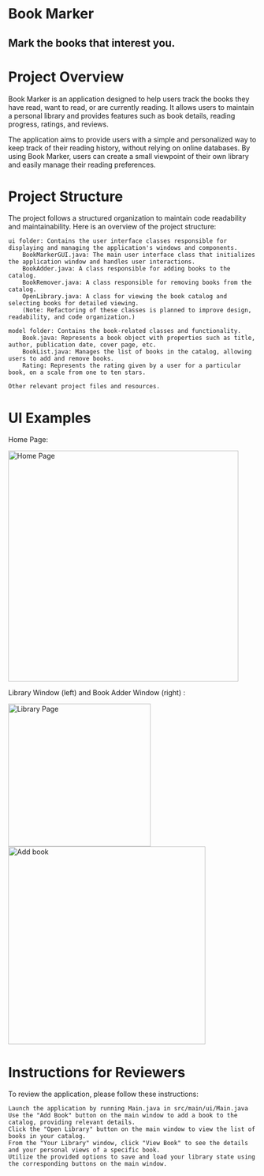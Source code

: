 # Book Marker

## Mark the books that interest you.

# Project Overview

Book Marker is an application designed to help users track the books they have read, want to read, or are currently reading. It allows users to maintain a personal library and provides features such as book details, reading progress, ratings, and reviews.

The application aims to provide users with a simple and personalized way to keep track of their reading history, without relying on online databases. By using Book Marker, users can create a small viewpoint of their own library and easily manage their reading preferences.

# Project Structure

The project follows a structured organization to maintain code readability and maintainability. Here is an overview of the project structure:

    ui folder: Contains the user interface classes responsible for displaying and managing the application's windows and components.
        BookMarkerGUI.java: The main user interface class that initializes the application window and handles user interactions.
        BookAdder.java: A class responsible for adding books to the catalog.
        BookRemover.java: A class responsible for removing books from the catalog.
        OpenLibrary.java: A class for viewing the book catalog and selecting books for detailed viewing.
        (Note: Refactoring of these classes is planned to improve design, readability, and code organization.)

    model folder: Contains the book-related classes and functionality.
        Book.java: Represents a book object with properties such as title, author, publication date, cover page, etc.
        BookList.java: Manages the list of books in the catalog, allowing users to add and remove books.
        Rating: Represents the rating given by a user for a particular book, on a scale from one to ten stars.

    Other relevant project files and resources.

# UI Examples
Home Page:

<img width="467" alt="Home Page" src="https://github.com/jamesedra/Book-Marker/assets/107374254/76363752-452b-4e51-8609-24bd9a5818e5">

Library Window (left) and Book Adder Window (right) :

<img width="289" alt="Library Page" src="https://github.com/jamesedra/Book-Marker/assets/107374254/1377bfe0-9a93-4f09-95a2-e2a16408520e"> <img width="400" alt="Add book" src="https://github.com/jamesedra/Book-Marker/assets/107374254/1133acd3-8cc6-46cd-923a-fd2fd83bb999">

# Instructions for Reviewers

To review the application, please follow these instructions:

    Launch the application by running Main.java in src/main/ui/Main.java
    Use the "Add Book" button on the main window to add a book to the catalog, providing relevant details.
    Click the "Open Library" button on the main window to view the list of books in your catalog.
    From the "Your Library" window, click "View Book" to see the details and your personal views of a specific book.
    Utilize the provided options to save and load your library state using the corresponding buttons on the main window.

